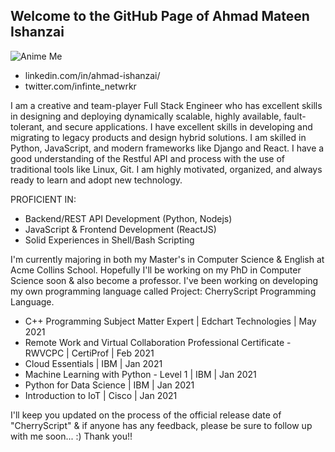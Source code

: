 ## Welcome to the GitHub Page of Ahmad Mateen Ishanzai 

![Anime Me](https://user-images.githubusercontent.com/23512010/135383837-a93b1b4a-b916-4f7f-8f4b-075bc675c292.jpg)

- linkedin.com/in/ahmad-ishanzai/ 
- twitter.com/infinte_netwrkr

I am a creative and team-player Full Stack Engineer who has excellent skills in designing and deploying dynamically scalable, highly available, fault-tolerant, and secure applications. I have excellent skills in developing and migrating to legacy products and design hybrid solutions. I am skilled in Python, JavaScript, and modern frameworks like Django and React. I have a good understanding of the Restful API and process with the use of traditional tools like Linux, Git. I am highly motivated, organized, and always ready to learn and adopt new technology.

PROFICIENT IN:

* Backend/REST API Development (Python, Nodejs)
* JavaScript & Frontend Development (ReactJS)
* Solid Experiences in Shell/Bash Scripting

I'm currently majoring in both my Master's in Computer Science & English at Acme Collins School. Hopefully I'll be working on my PhD in Computer Science soon & also become a professor. I've been working on developing my own programming language called Project: CherryScript Programming Language.

* C++ Programming Subject Matter Expert | Edchart Technologies | May 2021
* Remote Work and Virtual Collaboration Professional Certificate - RWVCPC | CertiProf | Feb 2021
* Cloud Essentials | IBM | Jan 2021
* Machine Learning with Python - Level 1 | IBM | Jan 2021
* Python for Data Science | IBM | Jan 2021
* Introduction to IoT | Cisco | Jan 2021

I'll keep you updated on the process of the official release date of "CherryScript" & if anyone has any feedback, please be sure to follow up with me soon... :) Thank you!!
